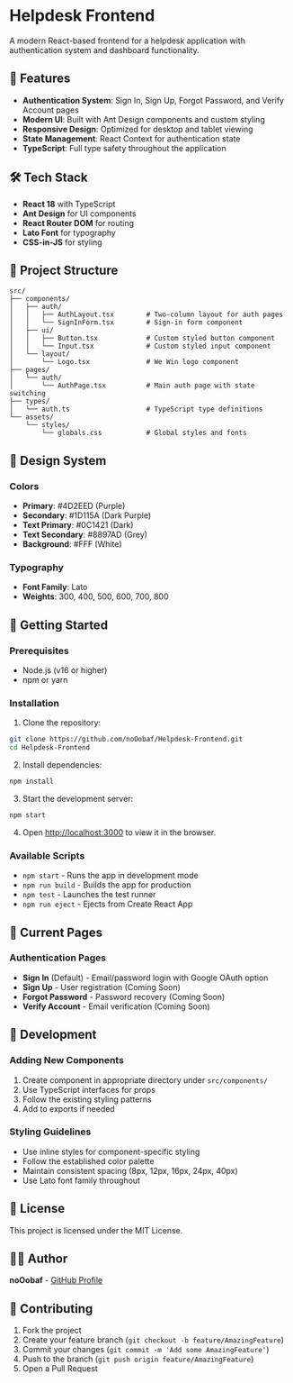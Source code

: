 # Helpdesk Frontend

A modern React-based frontend for a helpdesk application with authentication system and dashboard functionality.

## 🚀 Features

- **Authentication System**: Sign In, Sign Up, Forgot Password, and Verify Account pages
- **Modern UI**: Built with Ant Design components and custom styling
- **Responsive Design**: Optimized for desktop and tablet viewing
- **State Management**: React Context for authentication state
- **TypeScript**: Full type safety throughout the application

## 🛠️ Tech Stack

- **React 18** with TypeScript
- **Ant Design** for UI components
- **React Router DOM** for routing
- **Lato Font** for typography
- **CSS-in-JS** for styling

## 📁 Project Structure

```
src/
├── components/
│   ├── auth/
│   │   ├── AuthLayout.tsx        # Two-column layout for auth pages
│   │   └── SignInForm.tsx        # Sign-in form component
│   ├── ui/
│   │   ├── Button.tsx            # Custom styled button component
│   │   └── Input.tsx             # Custom styled input component
│   └── layout/
│       └── Logo.tsx              # We Win logo component
├── pages/
│   └── auth/
│       └── AuthPage.tsx          # Main auth page with state switching
├── types/
│   └── auth.ts                   # TypeScript type definitions
└── assets/
    └── styles/
        └── globals.css           # Global styles and fonts
```

## 🎨 Design System

### Colors
- **Primary**: #4D2EED (Purple)
- **Secondary**: #1D115A (Dark Purple)
- **Text Primary**: #0C1421 (Dark)
- **Text Secondary**: #8897AD (Grey)
- **Background**: #FFF (White)

### Typography
- **Font Family**: Lato
- **Weights**: 300, 400, 500, 600, 700, 800

## 🚀 Getting Started

### Prerequisites
- Node.js (v16 or higher)
- npm or yarn

### Installation

1. Clone the repository:
```bash
git clone https://github.com/noOobaf/Helpdesk-Frontend.git
cd Helpdesk-Frontend
```

2. Install dependencies:
```bash
npm install
```

3. Start the development server:
```bash
npm start
```

4. Open [http://localhost:3000](http://localhost:3000) to view it in the browser.

### Available Scripts

- `npm start` - Runs the app in development mode
- `npm run build` - Builds the app for production
- `npm test` - Launches the test runner
- `npm run eject` - Ejects from Create React App

## 📱 Current Pages

### Authentication Pages
- **Sign In** (Default) - Email/password login with Google OAuth option
- **Sign Up** - User registration (Coming Soon)
- **Forgot Password** - Password recovery (Coming Soon)
- **Verify Account** - Email verification (Coming Soon)

## 🔧 Development

### Adding New Components
1. Create component in appropriate directory under `src/components/`
2. Use TypeScript interfaces for props
3. Follow the existing styling patterns
4. Add to exports if needed

### Styling Guidelines
- Use inline styles for component-specific styling
- Follow the established color palette
- Maintain consistent spacing (8px, 12px, 16px, 24px, 40px)
- Use Lato font family throughout

## 📄 License

This project is licensed under the MIT License.

## 👨‍💻 Author

**noOobaf** - [GitHub Profile](https://github.com/noOobaf)

## 🤝 Contributing

1. Fork the project
2. Create your feature branch (`git checkout -b feature/AmazingFeature`)
3. Commit your changes (`git commit -m 'Add some AmazingFeature'`)
4. Push to the branch (`git push origin feature/AmazingFeature`)
5. Open a Pull Request
